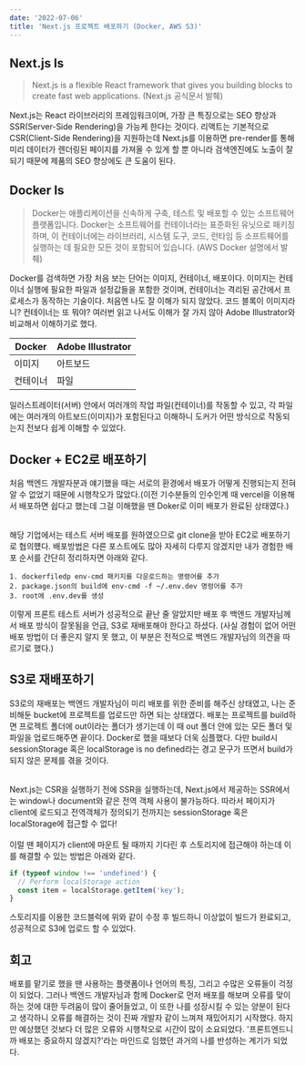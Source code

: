 ```yaml
---
date: '2022-07-06'
title: 'Next.js 프로젝트 배포하기 (Docker, AWS S3)'
---
```


## Next.js Is

> Next.js is a flexible React framework that gives you building blocks to create fast web applications.
> (Next.js 공식문서 발췌)

Next.js는 React 라이브러리의 프레임워크이며, 가장 큰 특징으로는 SEO 향상과 SSR(Server-Side Rendering)을 가능케 한다는 것이다. 리액트는 기본적으로 CSR(Client-Side Rendering)을 지원하는데 Next.js를 이용하면 pre-render를 통해 미리 데이터가 렌더링된 페이지를 가져올 수 있게 할 뿐 아니라 검색엔진에도 노출이 잘 되기 때문에 제품의 SEO 향상에도 큰 도움이 된다.

## Docker Is

> Docker는 애플리케이션을 신속하게 구축, 테스트 및 배포할 수 있는 소프트웨어 플랫폼입니다. Docker는 소프트웨어를 컨테이너라는 표준화된 유닛으로 패키징하며, 이 컨테이너에는 라이브러리, 시스템 도구, 코드, 런타임 등 소프트웨어를 실행하는 데 필요한 모든 것이 포함되어 있습니다.
> (AWS Docker 설명에서 발췌)

Docker를 검색하면 가장 처음 보는 단어는 이미지, 컨테이너, 배포이다. 이미지는 컨테이너 실행에 필요한 파일과 설정값들을 포함한 것이며, 컨테이너는 격리된 공간에서 프로세스가 동작하는 기술이다. 처음엔 나도 잘 이해가 되지 않았다. 코드 블록이 이미지라니? 컨테이너는 또 뭐야? 여러번 읽고 나서도 이해가 잘 가지 않아 Adobe Illustrator와 비교해서 이해하기로 했다.

| Docker   | Adobe Illustrator |
| -------- | ----------------- |
| 이미지   | 아트보드          |
| 컨테이너 | 파일              |

일러스트레이터(서버) 안에서 여러개의 작업 파일(컨테이너)를 작동할 수 있고, 각 파일에는 여러개의 아트보드(이미지)가 포함된다고 이해하니 도커가 어떤 방식으로 작동되는지 전보다 쉽게 이해할 수 있었다.

## Docker + EC2로 배포하기

처음 백엔드 개발자분과 얘기했을 때는 서로의 환경에서 배포가 어떻게 진행되는지 전혀 알 수 없었기 때문에 시행착오가 많았다.(이전 기수분들의 인수인계 때 vercel을 이용해서 배포하면 쉽다고 했는데 그걸 이해했을 땐 Doker로 이미 배포가 완료된 상태였다.)
</br>

</br>
해당 기업에서는 테스트 서버 배포를 원하였으므로 git clone을 받아 EC2로 배포하기로 협의헀다. 배포방법은 다른 포스트에도 많아 자세히 다루지 않겠지만 내가 경험한 배포 순서를 간단히 정리하자면 아래와 같다.

```
1. dockerfiledp env-cmd 패키지를 다운로드하는 명령어를 추가
2. package.json의 build에 env-cmd -f ~/.env.dev 명렁어를 추가
3. root에 .env.dev를 생성
```

이렇게 프론트 테스트 서버가 성공적으로 끝난 줄 알았지만 배포 후 백엔드 개발자님께서 배포 방식이 잘못됨을 언급, S3로 재배포해야 한다고 하셨다. (사실 경험이 없어 어떤 배포 방법이 더 좋은지 알지 못 했고, 이 부분은 전적으로 백엔드 개발자님의 의견을 따르기로 했다.)

## S3로 재배포하기

S3로의 재배포는 백엔드 개발자님이 미리 배포를 위한 준비를 해주신 상태였고, 나는 준비해둔 bucket에 프로젝트를 업로드만 하면 되는 상태였다. 배포는 프로젝트를 build하면 프로젝트 폴더에 out이라는 폴더가 생기는데 이 때 out 폴더 안에 있는 모든 폴더 및 파일을 업로드해주면 끝이다. Docker로 했을 때보다 더욱 심플했다. 다만 build시 sessionStorage 혹은 localStorage is no defined라는 경고 문구가 뜨면서 build가 되지 않은 문제를 겪을 것이다.
</br>

</br>
Next.js는 CSR을 실행하기 전에 SSR을 실행하는데, Next.js에서 제공하는 SSR에서는 window나 document와 같은 전역 객체 사용이 불가능하다. 따라서 페이지가 client에 로드되고 전역객체가 정의되기 전까지는 sessionStorage 혹은 localStorage에 접근할 수 없다!
</br>

</br>
이럴 땐 페이지가 client에 마운트 될 때까지 기다린 후 스토리지에 접근해야 하는데 이를 해결할 수 있는 방법은 아래와 같다.

```javascript
if (typeof window !== 'undefined') {
  // Perform localStorage action
  const item = localStorage.getItem('key');
}
```

스토리지를 이용한 코드블럭에 위와 같이 수정 후 빌드하니 이상없이 빌드가 완료되고, 성공적으로 S3에 업로드 할 수 있었다.

## 회고

배포를 맡기로 했을 땐 사용하는 플랫폼이나 언어의 특징, 그리고 수많은 오류들이 걱정이 되었다. 그러나 백엔드 개발자님과 함께 Docker로 먼저 배포를 해보며 오류를 맞이하는 것에 대한 두려움이 많이 줄어들었고, 이 또한 나를 성장시킬 수 있는 양분이 된다고 생각하니 오류를 해결하는 것이 진짜 개발자 같이 느껴져 재밌어지기 시작했다. 하지만 예상했던 것보다 더 많은 오류와 시행착오로 시간이 많이 소요되었다. '프론트엔드니까 배포는 중요하지 않겠지?'라는 마인드로 임했던 과거의 나를 반성하는 계기가 되었다.
